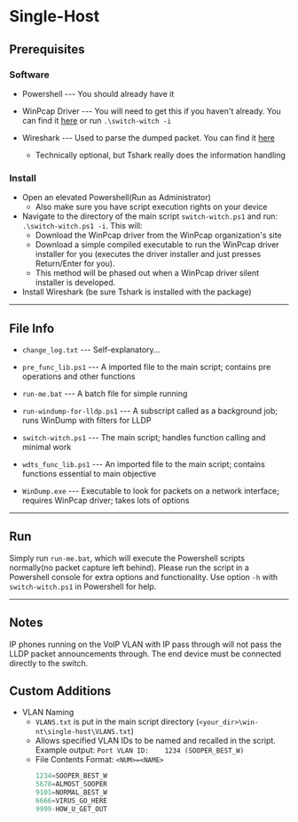 # Single-Host

## Prerequisites

### Software

  * Powershell     --- You should already have it

  * WinPcap Driver --- You will need to get this if you haven't already.  You can find it [here](https://www.winpcap.org/install/default.htm) or run `.\switch-witch -i`

  * Wireshark      --- Used to parse the dumped packet.  You can find it [here](https://www.wireshark.org/#download)
     * Technically optional, but Tshark really does the information handling

### Install

  * Open an elevated Powershell(Run as Administrator)
     * Also make sure you have script execution rights on your device  
  * Navigate to the directory of the main script `switch-witch.ps1` and run: `.\switch-witch.ps1 -i`.  This will: 
     * Download the WinPcap driver from the WinPcap organization's site
     * Download a simple compiled executable to run the WinPcap driver installer for you (executes the driver installer and just presses Return/Enter for you).  
     * This method will be phased out when a WinPcap driver silent installer is developed.
  * Install Wireshark (be sure Tshark is installed with the package)

***

## File Info

  * `change_log.txt` --- Self-explanatory...

  * `pre_func_lib.ps1` --- A imported file to the main script; contains pre operations and other functions

  * `run-me.bat` --- A batch file for simple running
  * `run-windump-for-lldp.ps1` --- A subscript called as a background job; runs WinDump with filters for LLDP

  * `switch-witch.ps1` --- The main script; handles function calling and minimal work

  * `wdts_func_lib.ps1` --- An imported file to the main script; contains functions essential to main objective

  * `WinDump.exe` --- Executable to look for packets on a network interface; requires WinPcap driver; takes lots of options

***

## Run

Simply run `run-me.bat`, which will execute the Powershell scripts normally(no packet capture left behind).
Please run the script in a Powershell console for extra options and functionality.
Use option `-h` with `switch-witch.ps1` in Powershell for help.

***

## Notes

IP phones running on the VoIP VLAN with IP pass through will not pass the LLDP packet announcements through.  The end device must be connected directly to the switch. 

## Custom Additions

  * VLAN Naming
    * `VLANS.txt` is put in the main script directory (`<your_dir>\win-nt\single-host\VLANS.txt`)
    * Allows specified VLAN IDs to be named and recalled in the script.  Example output: `Port VLAN ID:    1234 (SOOPER_BEST_W)`
    * File Contents Format: `<NUM>=<NAME>`
      ```python
      1234=SOOPER_BEST_W
      5678=ALMOST_SOOPER
      9101=NORMAL_BEST_W
      6666=VIRUS_GO_HERE
      9999-HOW_U_GET_OUT
      ```
